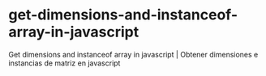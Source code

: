 # get-dimensions-and-instanceof-array-in-javascript
Get dimensions and instanceof array in javascript | Obtener dimensiones e instancias de matriz en javascript
